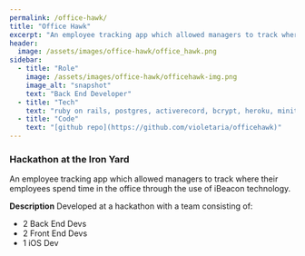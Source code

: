 ```yaml
---
permalink: /office-hawk/
title: "Office Hawk"
excerpt: "An employee tracking app which allowed managers to track where their employees spend time in the office through the use of iBeacon technology."
header:
  image: /assets/images/office-hawk/office_hawk.png
sidebar:
  - title: "Role"
    image: /assets/images/office-hawk/officehawk-img.png
    image_alt: "snapshot"
    text: "Back End Developer"
  - title: "Tech"
    text: "ruby on rails, postgres, activerecord, bcrypt, heroku, minitest"
  - title: "Code"
    text: "[github repo](https://github.com/violetaria/officehawk)"
---
```


### Hackathon at the Iron Yard

An employee tracking app which allowed managers to track where their employees spend time in the office through the use of iBeacon technology.

<strong>Description</strong> Developed at a hackathon with a team consisting of:
<ul>
    <li>2 Back End Devs</li>
    <li>2 Front End Devs</li>
    <li>1 iOS Dev</li>
</ul>
